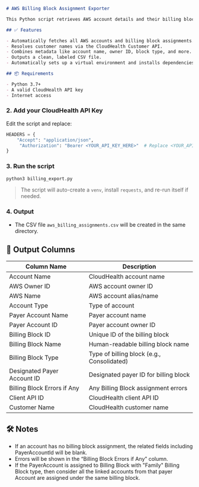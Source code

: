 

````markdown
# AWS Billing Block Assignment Exporter

This Python script retrieves AWS account details and their billing block assignments from the CloudHealth API. It merges the data with customer information and exports everything into a clean CSV file.

## ✅ Features

- Automatically fetches all AWS accounts and billing block assignments.
- Resolves customer names via the CloudHealth Customer API.
- Combines metadata like account name, owner ID, block type, and more.
- Outputs a clean, labeled CSV file.
- Automatically sets up a virtual environment and installs dependencies if needed.

## 📦 Requirements

- Python 3.7+
- A valid CloudHealth API key
- Internet access
````

### 2. Add your CloudHealth API Key

Edit the script and replace:

```python
HEADERS = {
    "Accept": "application/json",
     "Authorization": "Bearer <YOUR_API_KEY_HERE>"  # Replace <YOUR_API_KEY_HERE> with your actual CH API key
}
```

### 3. Run the script

```bash
python3 billing_export.py
```

> The script will auto-create a `venv`, install `requests`, and re-run itself if needed.

### 4. Output

* The CSV file `aws_billing_assignments.csv` will be created in the same directory.

## 📄 Output Columns

| Column Name                 | Description                                |
| --------------------------- | ------------------------------------------ |
| Account Name                | CloudHealth account name                   |
| AWS Owner ID                | AWS account owner ID                       |
| AWS Name                    | AWS account alias/name                     |
| Account Type                | Type of account                            |
| Payer Account Name          | Payer account name                         |
| Payer Account ID            | Payer account owner ID                     |
| Billing Block ID            | Unique ID of the billing block             |
| Billing Block Name          | Human-readable billing block name          |
| Billing Block Type          | Type of billing block (e.g., Consolidated) |
| Designated Payer Account ID | Designated payer ID for billing block      |
| Billing Block Errors if Any | Any  Billing Block assignment errors       |
| Client API ID               | CloudHealth client API ID                  |
| Customer Name               | CloudHealth customer name                  |

## 🛠 Notes

* If an account has no billing block assignment, the related fields including PayerAccountId will be blank.
* Errors will be shown in the “Billing Block Errors if Any” column.
* If the PayerAccount is assigned to Billing Block with "Family" Billing Block type, then consider all the linked accounts from that payer Account are assigned under the same billing block.


